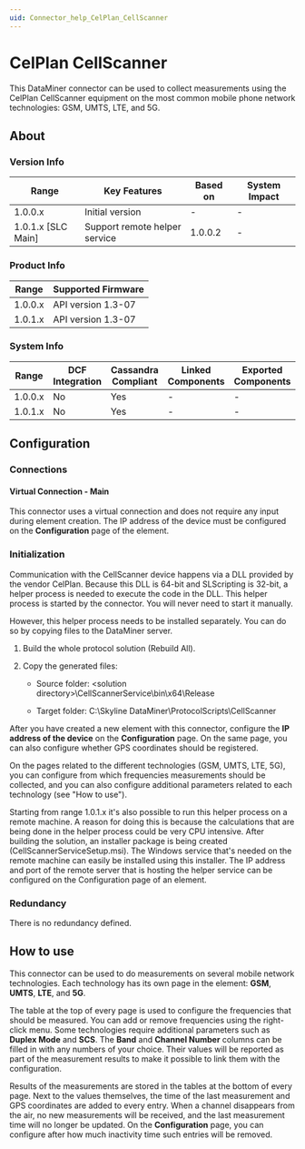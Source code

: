 ```yaml
---
uid: Connector_help_CelPlan_CellScanner
---
```


# CelPlan CellScanner

This DataMiner connector can be used to collect measurements using the CelPlan CellScanner equipment on the most common mobile phone network technologies: GSM, UMTS, LTE, and 5G.

## About

### Version Info

| Range                | Key Features                   | Based on     | System Impact     |
|----------------------|--------------------------------|--------------|-------------------|
| 1.0.0.x              | Initial version                | \-           | \-                |
| 1.0.1.x \[SLC Main\] | Support remote helper service  | 1.0.0.2      | \-                |

### Product Info

| Range     | Supported Firmware     |
|-----------|------------------------|
| 1.0.0.x   | API version 1.3-07     |
| 1.0.1.x   | API version 1.3-07     |

### System Info

| Range     | DCF Integration     | Cassandra Compliant     | Linked Components     | Exported Components     |
|-----------|---------------------|-------------------------|-----------------------|-------------------------|
| 1.0.0.x   | No                  | Yes                     | \-                    | \-                      |
| 1.0.1.x   | No                  | Yes                     | \-                    | \-                      |

## Configuration

### Connections

#### Virtual Connection - Main

This connector uses a virtual connection and does not require any input during element creation. The IP address of the device must be configured on the **Configuration** page of the element.

### Initialization

Communication with the CellScanner device happens via a DLL provided by the vendor CelPlan. Because this DLL is 64-bit and SLScripting is 32-bit, a helper process is needed to execute the code in the DLL. This helper process is started by the connector. You will never need to start it manually.

However, this helper process needs to be installed separately. You can do so by copying files to the DataMiner server.

1. Build the whole protocol solution (Rebuild All).

2. Copy the generated files:

   - Source folder: \<solution directory\>\CellScannerService\bin\x64\Release

   - Target folder: C:\Skyline DataMiner\ProtocolScripts\CellScanner

After you have created a new element with this connector, configure the **IP address of the device** on the **Configuration** page. On the same page, you can also configure whether GPS coordinates should be registered.

On the pages related to the different technologies (GSM, UMTS, LTE, 5G), you can configure from which frequencies measurements should be collected, and you can also configure additional parameters related to each technology (see "How to use").

Starting from range 1.0.1.x it's also possible to run this helper process on a remote machine. A reason for doing this is because the calculations that are being done in the helper process could be very CPU intensive.
After building the solution, an installer package is being created (CellScannerServiceSetup.msi). The Windows service that's needed on the remote machine can easily be installed using this installer.
The IP address and port of the remote server that is hosting the helper service can be configured on the Configuration page of an element.

### Redundancy

There is no redundancy defined.

## How to use

This connector can be used to do measurements on several mobile network technologies. Each technology has its own page in the element: **GSM**, **UMTS**, **LTE**, and **5G**.

The table at the top of every page is used to configure the frequencies that should be measured. You can add or remove frequencies using the right-click menu. Some technologies require additional parameters such as **Duplex Mode** and **SCS**. The **Band** and **Channel Number** columns can be filled in with any numbers of your choice. Their values will be reported as part of the measurement results to make it possible to link them with the configuration.

Results of the measurements are stored in the tables at the bottom of every page. Next to the values themselves, the time of the last measurement and GPS coordinates are added to every entry. When a channel disappears from the air, no new measurements will be received, and the last measurement time will no longer be updated. On the **Configuration** page, you can configure after how much inactivity time such entries will be removed.

